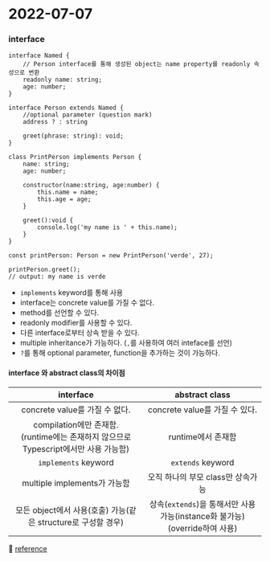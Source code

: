 # 2022-07-07

### interface

```
interface Named {
    // Person interface를 통해 생성된 object는 name property를 readonly 속성으로 변환
    readonly name: string;
    age: number;
}

interface Person extends Named {
    //optional parameter (question mark)
    address ? : string

    greet(phrase: string): void;
}

class PrintPerson implements Person {
    name: string;
    age: number;
    
    constructor(name:string, age:number) {
        this.name = name;
        this.age = age;
    }

    greet():void {
        console.log('my name is ' + this.name);
    }
}

const printPerson: Person = new PrintPerson('verde', 27);

printPerson.greet();
// output: my name is verde
```
- `implements` keyword를 통해 사용
- interface는 concrete value를 가질 수 없다.
- method를 선언할 수 있다.
- readonly modifier를 사용할 수 있다.
- 다른 interface로부터 상속 받을 수 있다.
- multiple inheritance가 가능하다. (`,`를 사용하여 여러 inteface를 선언)
- `?`를 통해 optional parameter, function을 추가하는 것이 가능하다.
#### interface 와 abstract class의 차이점

| interface                                                                                 |                    abstract class |
| :---------------------------------------------------------------------------------------: | :-------------------------------: |
| concrete value를 가질 수 없다.                                                            |    concrete value를 가질 수 있다. |
| compilation에만 존재함.<br />(runtime에는 존재하지 않으므로 Typescript에서만 사용 가능함) |                runtime에서 존재함 |
| `implements` keyword                                                                        |                   `extends` keyword |
| multiple implements가 가능함                                                              | 오직 하나의 부모 class만 상속가능 |
| 모든 object에서 사용(호출) 가능(같은 structure로 구성할 경우) | 상속(`extends`)을 통해서만 사용 가능(instance화 불가능)<br>(override하여 사용) |

 
 :memo: [reference](https://stackoverflow.com/questions/50110844/what-is-the-difference-between-interface-and-abstract-class-in-typescript)
